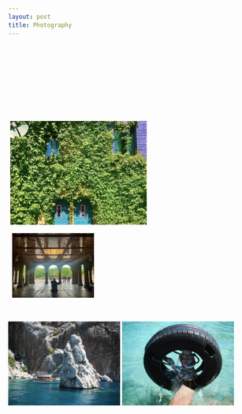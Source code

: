```yaml
---
layout: post
title: Photography
---
```


<img src="/images/flames.jpg" alt="" style="width:30%;">   <img src="/images/port2.png" alt="" style="width:30%;">   <img src="/images/print5.png" alt="" style="width:30%;">

<img src="/images/print3.png" alt="" style="width:33%;">   <img src="/images/print8.png" alt="" style="width:30.5%;">   <img src="/images/print10.png" alt="" style="width:26.5%;">

<img src="/images/print17.png" alt="" style="width:37.75%;">   <img src="/images/print27.png" alt="" style="width:15.75%;">   <img src="/images/print26.png" alt="" style="width:36.5%;"> 

<img src="/images/rhombus.png" alt="" style="width:35%;">   <img src="/images/pills.png" alt="" style="width:20%;">   <img src="/images/construction.png" alt="" style="width:35%;">


<img src="/images/port4.png" alt="" style="width:45%;">   <img src="/images/port7.png" alt="" style="width:45%;">   

<img src="/images/doors.png" alt="" style="width:35%;">   <img src="/images/ivy.jpg" alt="" style="width:55%;">

<img src="/images/grate.png" alt="" style="width:34%;">   <img src="/images/cypress.jpg" alt="" style="width:23%;">    <img src="/images/musician.jpg" alt="" style="width:33%;">   

<img src="/images/rug.jpg" alt="" style="width:30%;">    <img src="/images/turks.JPG" alt="" style="width:30%;">    <img src="/images/rugs.jpg" alt="" style="width:30%;">    


<img src="/images/rock.jpg" alt="" style="width:45%;">   <img src="/images/tire.jpg" alt="" style="width:45%;">

<img src="/images/sky.png" alt="" style="width:48%;">   <img src="/images/lamppost.JPG" alt="" style="width:42%;">


